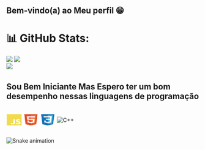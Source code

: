 ## Bem-vindo(a) ao Meu perfil 😁
# 📊 GitHub Stats:
[![](https://github-readme-stats.vercel.app/api?username=NathanLuis)](https://github.com/anuraghazra/github-readme-stats)
![](https://github-readme-stats.vercel.app/api/top-langs/?username=NathanLuis&theme=radical&hide_border=false&include_all_commits=true&count_private=true&layout=compact)<br/>
![](https://github-readme-streak-stats.herokuapp.com/?user=NathanLuis&theme=radical&hide_border=false)<br/>
## Sou Bem Iniciante Mas Espero ter um bom desempenho nessas linguagens de programação 
<div style="display: inline_block"><br>
  <img align="center" alt="Js" height="30" width="40" src="https://raw.githubusercontent.com/devicons/devicon/master/icons/javascript/javascript-plain.svg">
  <img align="center" alt="HTML" height="30" width="40" src="https://raw.githubusercontent.com/devicons/devicon/master/icons/html5/html5-original.svg">
  <img align="center" alt="CSS" height="30" width="40" src="https://raw.githubusercontent.com/devicons/devicon/master/icons/css3/css3-original.svg">
  <img align="center" alt="C++" height="30" width="30" src="https://raw.githubusercontent.com/isocpp/logos/master/cpp_logo.png">
  
</div>
 
 <br>
 
<div> 

  ![Snake animation](https://github.com/devemdobro/devemdobro/blob/output/github-contribution-grid-snake.svg)

</div>
